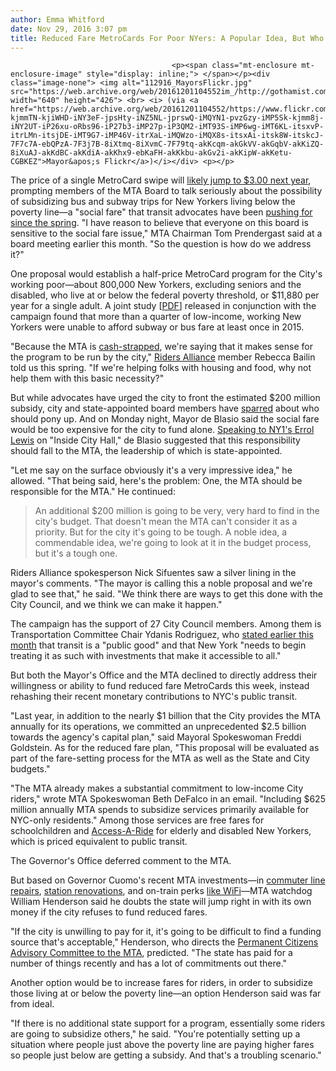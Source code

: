 ```yaml
---
author: Emma Whitford
date: Nov 29, 2016 3:07 pm
title: Reduced Fare MetroCards For Poor NYers: A Popular Idea, But Who Pays For It?
---
```


	
										<p><span class="mt-enclosure mt-enclosure-image" style="display: inline;"> </span></p><div class="image-none"> <img alt="112916_MayorsFlickr.jpg" src="https://web.archive.org/web/20161201104552im_/http://gothamist.com/attachments/nyc_ewhitford/112916_MayorsFlickr.jpg" width="640" height="426"> <br> <i> (via <a href="https://web.archive.org/web/20161201104552/https://www.flickr.com/photos/nycmayorsoffice/12678448044/in/photolist-kjmmTN-kjiWHD-iNY3eF-jpsHty-iNZ5NL-jprswQ-iMQYN1-pvzGzy-iMP5Sk-kjmm8j-iNY2UT-iP26xu-oRbs96-iP27b3-iMP27p-iP3QM2-iMT93S-iMP6wg-iMT6KL-itsxvP-itrLMn-itsjDE-iMT9G7-iMP46V-itrXaL-iMQWzo-iMQX8s-itsxAi-itsk8W-itskcJ-7F7c7A-ebQPzA-7F3j7B-8iXtmq-8iXvmC-7F79tq-akKcqm-akGkVV-akGqbV-akKiZQ-8iXuAJ-akKdBC-akKdiA-akKhx9-ebKaFH-akKkbu-akGv2i-akKipW-akKetu-CGBKEZ">Mayor&apos;s Flickr</a>)</i></div> <p></p>

<p>The price of a single MetroCard swipe will <a href="https://web.archive.org/web/20161201104552/http://gothamist.com/2016/11/16/mta_subway_bus_fare_hike.php">likely jump to $3.00 next year</a>, prompting members of the MTA Board to talk seriously about the possibility of subsidizing bus and subway trips for New Yorkers living below the poverty line&#x2014;a &quot;social fare&quot; that transit advocates have been <a href="https://web.archive.org/web/20161201104552/http://gothamist.com/2016/04/11/half_price_metrocards_nyc.php">pushing for since the spring</a>. &quot;I have reason to believe that everyone on this board is sensitive to the social fare issue,&quot; MTA Chairman Tom Prendergast said at a board meeting earlier this month. &quot;So the question is how do we address it?&quot; </p>

<p>One proposal would establish a half-price MetroCard program for the City&apos;s working poor&#x2014;about 800,000 New Yorkers, excluding seniors and the disabled, who live at or below the federal poverty threshold, or $11,880 per year for a single adult. A joint study [<a href="https://web.archive.org/web/20161201104552/http://b.3cdn.net/nycss/7169ea001b71493ce9_lvm6b2ptw.pdf">PDF</a>] released in conjunction with the campaign found that more than a quarter of low-income, working New Yorkers were unable to afford subway or bus fare at least once in 2015. </p>

<p>&quot;Because the MTA is <a href="https://web.archive.org/web/20161201104552/http://gothamist.com/2016/03/24/bdb_monorail_ftw.php">cash-strapped</a>, we&apos;re saying that it makes sense for the program to be run by the city,&quot; <a href="https://web.archive.org/web/20161201104552/http://www.ridersny.org/">Riders Alliance</a> member Rebecca Bailin told us this spring. &quot;If we&apos;re helping folks with housing and food, why not help them with this basic necessity?&quot;</p>

<p>But while advocates have urged the city to front the estimated $200 million subsidy, city and state-appointed board members have <a href="https://web.archive.org/web/20161201104552/https://www.dnainfo.com/new-york/20161123/financial-district/mta-fare-hike-subway-bus-low-income-how-much-is">sparred</a> about who should pony up. And on Monday night, Mayor de Blasio said the social fare would be too expensive for the city to fund alone. <a href="https://web.archive.org/web/20161201104552/http://www.ny1.com/nyc/all-boroughs/inside-city-hall-shows/2016/11/28/inside-city-hall-11-28-16.html">Speaking to NY1&apos;s Errol Lewis</a> on &quot;Inside City Hall,&quot; de Blasio suggested that this responsibility should fall to the MTA, the leadership of which is state-appointed. </p>

<p>&quot;Let me say on the surface obviously it&apos;s a very impressive idea,&quot; he allowed. &quot;That being said, here&apos;s the problem: One, the MTA should be responsible for the MTA.&quot; He continued: </p>

<blockquote>An additional $200 million is going to be very, very hard to find in the city&apos;s budget. That doesn&apos;t mean the MTA can&apos;t consider it as a priority. But for the city it&apos;s going to be tough. A noble idea, a commendable idea, we&apos;re going to look at it in the budget process, but it&apos;s a tough one.</blockquote>

<p>Riders Alliance spokesperson Nick Sifuentes saw a silver lining in the mayor&apos;s comments.  &quot;The mayor is calling this a noble proposal and we&apos;re glad to see that,&quot; he said. &quot;We think there are ways to get this done with the City Council, and we think we can make it happen.&quot; </p>

<p>The campaign has the support of 27 City Council members. Among them is Transportation Committee Chair Ydanis Rodriguez, who <a href="https://web.archive.org/web/20161201104552/https://www.dnainfo.com/new-york/20161123/financial-district/mta-fare-hike-subway-bus-low-income-how-much-is">stated earlier this month</a> that transit is a &quot;public good&quot; and that New York &quot;needs to begin treating it as such with investments that make it accessible to all.&quot;</p>

<p>But both the Mayor&apos;s Office and the MTA declined to directly address their willingness or ability to fund reduced fare MetroCards this week, instead rehashing their recent monetary contributions to NYC&apos;s public transit.  </p>

<p>&quot;Last year, in addition to the nearly $1 billion that the City provides the MTA annually for its operations, we committed an unprecedented $2.5 billion towards the agency&apos;s capital plan,&quot; said Mayoral Spokeswoman Freddi Goldstein. As for the reduced fare plan, &quot;This proposal will be evaluated as part of the fare-setting process for the MTA as well as the State and City budgets.&quot; </p>

<p>&quot;The MTA already makes a substantial commitment to low-income City riders,&quot; wrote MTA Spokeswoman Beth DeFalco in an email. &quot;Including $625 million annually MTA spends to subsidize services primarily available for NYC-only residents.&quot; Among those services are free fares for schoolchildren and <a href="https://web.archive.org/web/20161201104552/http://web.mta.info/nyct/paratran/guide.htm#fare">Access-A-Ride</a> for elderly and disabled New Yorkers, which is priced equivalent to public transit. </p>

<p>The Governor&apos;s Office deferred comment to the MTA.</p>

<p>But based on Governor Cuomo&apos;s recent MTA investments&#x2014;in <a href="https://web.archive.org/web/20161201104552/https://www.governor.ny.gov/news/governor-cuomo-announces-major-steps-forward-lirr-expansion-project">commuter line repairs</a>, <a href="https://web.archive.org/web/20161201104552/http://gothamist.com/2016/01/08/subway_facelift_shutdown.php">station renovations</a>, and on-train perks <a href="https://web.archive.org/web/20161201104552/http://gothamist.com/2016/06/02/wifi_in_subways_whatever.php">like WiFi</a>&#x2014;MTA watchdog William Henderson said he doubts the state will jump right in with its own money if the city refuses to fund reduced fares. </p>

<p>&quot;If the city is unwilling to pay for it, it&apos;s going to be difficult to find a funding source that&apos;s acceptable,&quot; Henderson, who directs the <a href="https://web.archive.org/web/20161201104552/http://www.pcac.org/">Permanent Citizens Advisory Committee to the MTA</a>, predicted. &quot;The state has paid for a number of things recently and has a lot of commitments out there.&quot; </p>

<p>Another option would be to increase fares for riders, in order to subsidize those living at or below the poverty line&#x2014;an option Henderson said was far from ideal. </p>

<p>&quot;If there is no additional state support for a program, essentially some riders are going to subsidize others,&quot; he said. &quot;You&apos;re potentially setting up a situation where people just above the poverty line are paying higher fares so people just below are getting a subsidy. And that&apos;s a troubling scenario.&quot; </p>					
										
									
				